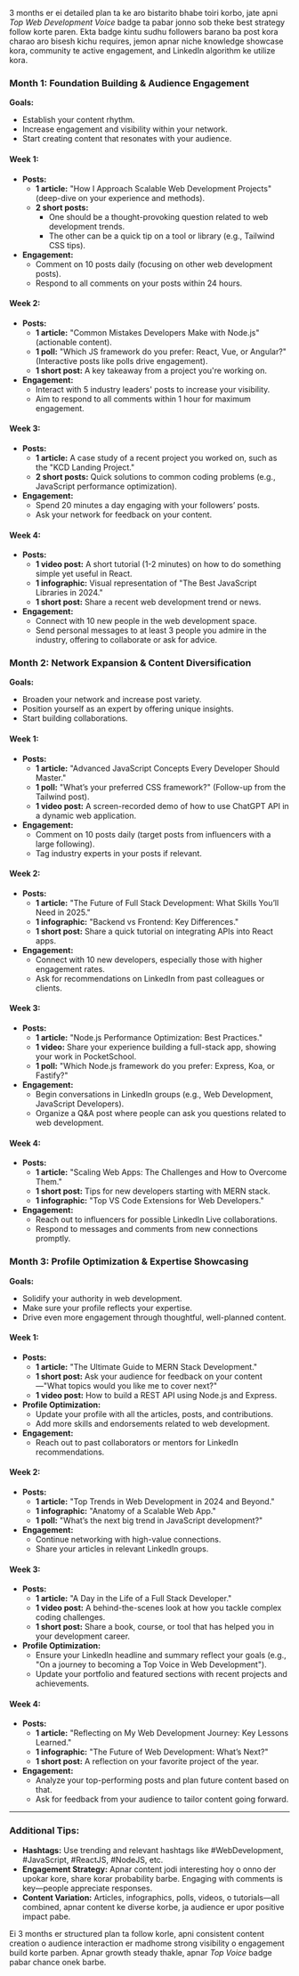 3 months er ei detailed plan ta ke aro bistarito bhabe toiri korbo, jate apni *Top Web Development Voice* badge ta pabar jonno sob theke best strategy follow korte paren. Ekta badge kintu sudhu followers barano ba post kora charao aro bisesh kichu requires, jemon apnar niche knowledge showcase kora, community te active engagement, and LinkedIn algorithm ke utilize kora.

### Month 1: **Foundation Building & Audience Engagement**

**Goals:**
- Establish your content rhythm.
- Increase engagement and visibility within your network.
- Start creating content that resonates with your audience.

#### Week 1: 
- **Posts:** 
  - **1 article:** "How I Approach Scalable Web Development Projects" (deep-dive on your experience and methods).
  - **2 short posts:** 
    - One should be a thought-provoking question related to web development trends.
    - The other can be a quick tip on a tool or library (e.g., Tailwind CSS tips).
- **Engagement:** 
  - Comment on 10 posts daily (focusing on other web development posts).
  - Respond to all comments on your posts within 24 hours.
  
#### Week 2: 
- **Posts:** 
  - **1 article:** "Common Mistakes Developers Make with Node.js" (actionable content).
  - **1 poll:** "Which JS framework do you prefer: React, Vue, or Angular?" (Interactive posts like polls drive engagement).
  - **1 short post:** A key takeaway from a project you're working on.
- **Engagement:** 
  - Interact with 5 industry leaders' posts to increase your visibility.
  - Aim to respond to all comments within 1 hour for maximum engagement.

#### Week 3: 
- **Posts:** 
  - **1 article:** A case study of a recent project you worked on, such as the "KCD Landing Project."
  - **2 short posts:** Quick solutions to common coding problems (e.g., JavaScript performance optimization).
- **Engagement:** 
  - Spend 20 minutes a day engaging with your followers’ posts.
  - Ask your network for feedback on your content.

#### Week 4: 
- **Posts:** 
  - **1 video post:** A short tutorial (1-2 minutes) on how to do something simple yet useful in React.
  - **1 infographic:** Visual representation of "The Best JavaScript Libraries in 2024."
  - **1 short post:** Share a recent web development trend or news.
- **Engagement:** 
  - Connect with 10 new people in the web development space.
  - Send personal messages to at least 3 people you admire in the industry, offering to collaborate or ask for advice.

### Month 2: **Network Expansion & Content Diversification**

**Goals:**
- Broaden your network and increase post variety.
- Position yourself as an expert by offering unique insights.
- Start building collaborations.

#### Week 1: 
- **Posts:** 
  - **1 article:** "Advanced JavaScript Concepts Every Developer Should Master."
  - **1 poll:** "What’s your preferred CSS framework?" (Follow-up from the Tailwind post).
  - **1 video post:** A screen-recorded demo of how to use ChatGPT API in a dynamic web application.
- **Engagement:** 
  - Comment on 10 posts daily (target posts from influencers with a large following).
  - Tag industry experts in your posts if relevant.

#### Week 2:
- **Posts:** 
  - **1 article:** "The Future of Full Stack Development: What Skills You’ll Need in 2025."
  - **1 infographic:** "Backend vs Frontend: Key Differences."
  - **1 short post:** Share a quick tutorial on integrating APIs into React apps.
- **Engagement:** 
  - Connect with 10 new developers, especially those with higher engagement rates.
  - Ask for recommendations on LinkedIn from past colleagues or clients.
  
#### Week 3: 
- **Posts:** 
  - **1 article:** "Node.js Performance Optimization: Best Practices."
  - **1 video:** Share your experience building a full-stack app, showing your work in PocketSchool.
  - **1 poll:** "Which Node.js framework do you prefer: Express, Koa, or Fastify?"
- **Engagement:** 
  - Begin conversations in LinkedIn groups (e.g., Web Development, JavaScript Developers).
  - Organize a Q&A post where people can ask you questions related to web development.

#### Week 4:
- **Posts:** 
  - **1 article:** "Scaling Web Apps: The Challenges and How to Overcome Them."
  - **1 short post:** Tips for new developers starting with MERN stack.
  - **1 infographic:** "Top VS Code Extensions for Web Developers."
- **Engagement:** 
  - Reach out to influencers for possible LinkedIn Live collaborations.
  - Respond to messages and comments from new connections promptly.

### Month 3: **Profile Optimization & Expertise Showcasing**

**Goals:**
- Solidify your authority in web development.
- Make sure your profile reflects your expertise.
- Drive even more engagement through thoughtful, well-planned content.

#### Week 1:
- **Posts:** 
  - **1 article:** "The Ultimate Guide to MERN Stack Development."
  - **1 short post:** Ask your audience for feedback on your content—"What topics would you like me to cover next?"
  - **1 video post:** How to build a REST API using Node.js and Express.
- **Profile Optimization:** 
  - Update your profile with all the articles, posts, and contributions.
  - Add more skills and endorsements related to web development.
- **Engagement:** 
  - Reach out to past collaborators or mentors for LinkedIn recommendations.

#### Week 2: 
- **Posts:** 
  - **1 article:** "Top Trends in Web Development in 2024 and Beyond."
  - **1 infographic:** "Anatomy of a Scalable Web App."
  - **1 poll:** "What’s the next big trend in JavaScript development?"
- **Engagement:** 
  - Continue networking with high-value connections.
  - Share your articles in relevant LinkedIn groups.

#### Week 3: 
- **Posts:** 
  - **1 article:** "A Day in the Life of a Full Stack Developer."
  - **1 video post:** A behind-the-scenes look at how you tackle complex coding challenges.
  - **1 short post:** Share a book, course, or tool that has helped you in your development career.
- **Profile Optimization:** 
  - Ensure your LinkedIn headline and summary reflect your goals (e.g., "On a journey to becoming a Top Voice in Web Development").
  - Update your portfolio and featured sections with recent projects and achievements.

#### Week 4:
- **Posts:** 
  - **1 article:** "Reflecting on My Web Development Journey: Key Lessons Learned."
  - **1 infographic:** "The Future of Web Development: What’s Next?"
  - **1 short post:** A reflection on your favorite project of the year.
- **Engagement:** 
  - Analyze your top-performing posts and plan future content based on that.
  - Ask for feedback from your audience to tailor content going forward.

---

### Additional Tips:

- **Hashtags:** Use trending and relevant hashtags like #WebDevelopment, #JavaScript, #ReactJS, #NodeJS, etc.
- **Engagement Strategy:** Apnar content jodi interesting hoy o onno der upokar kore, share korar probability barbe. Engaging with comments is key—people appreciate responses.
- **Content Variation:** Articles, infographics, polls, videos, o tutorials—all combined, apnar content ke diverse korbe, ja audience er upor positive impact pabe.
  
Ei 3 months er structured plan ta follow korle, apni consistent content creation o audience interaction er madhome strong visibility o engagement build korte parben. Apnar growth steady thakle, apnar *Top Voice* badge pabar chance onek barbe.